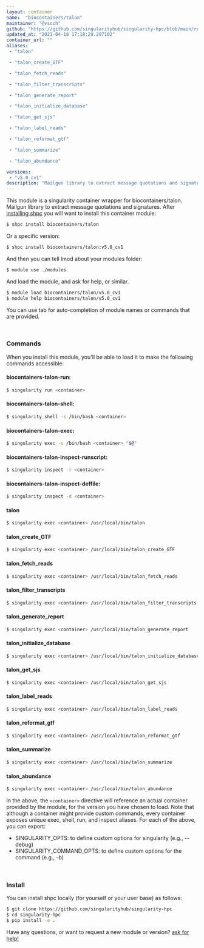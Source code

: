 ```yaml
---
layout: container
name:  "biocontainers/talon"
maintainer: "@vsoch"
github: "https://github.com/singularityhub/singularity-hpc/blob/main/registry/biocontainers/talon/container.yaml"
updated_at: "2021-04-18 17:18:29.297102"
container_url: ""
aliases:
 - "talon"

 - "talon_create_GTF"

 - "talon_fetch_reads"

 - "talon_filter_transcripts"

 - "talon_generate_report"

 - "talon_initialize_database"

 - "talon_get_sjs"

 - "talon_label_reads"

 - "talon_reformat_gtf"

 - "talon_summarize"

 - "talon_abundance"

versions:
 - "v5.0_cv1"
description: "Mailgun library to extract message quotations and signatures."
---
```


This module is a singularity container wrapper for biocontainers/talon.
Mailgun library to extract message quotations and signatures.
After [installing shpc](#install) you will want to install this container module:

```bash
$ shpc install biocontainers/talon
```

Or a specific version:

```bash
$ shpc install biocontainers/talon:v5.0_cv1
```

And then you can tell lmod about your modules folder:

```bash
$ module use ./modules
```

And load the module, and ask for help, or similar.

```bash
$ module load biocontainers/talon/v5.0_cv1
$ module help biocontainers/talon/v5.0_cv1
```

You can use tab for auto-completion of module names or commands that are provided.

<br>

### Commands

When you install this module, you'll be able to load it to make the following commands accessible:

#### biocontainers-talon-run:

```bash
$ singularity run <container>
```

#### biocontainers-talon-shell:

```bash
$ singularity shell -s /bin/bash <container>
```

#### biocontainers-talon-exec:

```bash
$ singularity exec -s /bin/bash <container> "$@"
```

#### biocontainers-talon-inspect-runscript:

```bash
$ singularity inspect -r <container>
```

#### biocontainers-talon-inspect-deffile:

```bash
$ singularity inspect -d <container>
```


#### talon
       
```bash
$ singularity exec <container> /usr/local/bin/talon
```


#### talon_create_GTF
       
```bash
$ singularity exec <container> /usr/local/bin/talon_create_GTF
```


#### talon_fetch_reads
       
```bash
$ singularity exec <container> /usr/local/bin/talon_fetch_reads
```


#### talon_filter_transcripts
       
```bash
$ singularity exec <container> /usr/local/bin/talon_filter_transcripts
```


#### talon_generate_report
       
```bash
$ singularity exec <container> /usr/local/bin/talon_generate_report
```


#### talon_initialize_database
       
```bash
$ singularity exec <container> /usr/local/bin/talon_initialize_database
```


#### talon_get_sjs
       
```bash
$ singularity exec <container> /usr/local/bin/talon_get_sjs
```


#### talon_label_reads
       
```bash
$ singularity exec <container> /usr/local/bin/talon_label_reads
```


#### talon_reformat_gtf
       
```bash
$ singularity exec <container> /usr/local/bin/talon_reformat_gtf
```


#### talon_summarize
       
```bash
$ singularity exec <container> /usr/local/bin/talon_summarize
```


#### talon_abundance
       
```bash
$ singularity exec <container> /usr/local/bin/talon_abundance
```



In the above, the `<container>` directive will reference an actual container provided
by the module, for the version you have chosen to load. Note that although a container
might provide custom commands, every container exposes unique exec, shell, run, and
inspect aliases. For each of the above, you can export:

 - SINGULARITY_OPTS: to define custom options for singularity (e.g., --debug)
 - SINGULARITY_COMMAND_OPTS: to define custom options for the command (e.g., -b)

<br>
  
### Install

You can install shpc locally (for yourself or your user base) as follows:

```bash
$ git clone https://github.com/singularityhub/singularity-hpc
$ cd singularity-hpc
$ pip install -e .
```

Have any questions, or want to request a new module or version? [ask for help!](https://github.com/singularityhub/singularity-hpc/issues)